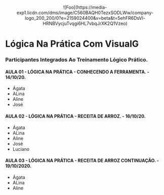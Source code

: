 <p align="center" href="https://www.linkedin.com/company/a-liga-digital/" rel="A Liga Digital">![Foo](https://media-exp1.licdn.com/dms/image/C560BAQH0TezxSODLWw/company-logo_200_200/0?e=2159024400&v=beta&t=5ehFR6DsVl-HRNBVycjuTvqgi6HL7vbqJrXK2Q1Vzeo)</p>

# Lógica Na Prática Com VisualG

### Participantes Integrados Ao Treinamento Lógico Prático.

#### AULA 01 - LÓGICA NA PRÁTICA - CONHECENDO A FERRAMENTA. - 14/10/20.

* Ágata
* ALina
* Aline
* José

#### AULA 02 - LÓGICA NA PRÁTICA - RECEITA DE ARROZ. - 16/10/20.

* Ágata
* ALina
* Aline
* José
* Luciano

#### AULA 03 - LÓGICA NA PRÁTICA - RECEITA DE ARROZ CONTINUAÇÃO. - 19/10/2020.

* Ágata
* ALina
* Aline
